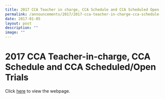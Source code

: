 ```yaml
---
title: 2017 CCA Teacher in charge, CCA Schedule and CCA Scheduled Open Trials
permalink: /announcements/2017/2017-cca-teacher-in-charge-cca-schedule-and-cca-scheduled-open-trials/
date: 2017-01-05
layout: post
description: ""
image: ""
---
```

# **2017 CCA Teacher-in-charge, CCA Schedule and CCA Scheduled/Open Trials**
Click [here](/our-curriculum/student-development/co-curricular-activities/) to view the webpage.